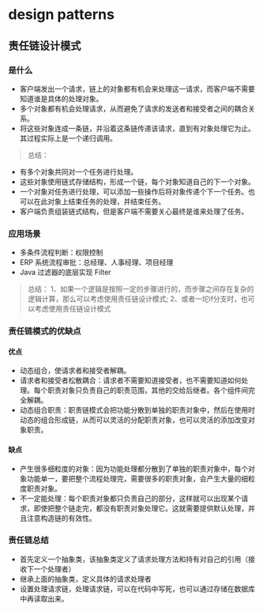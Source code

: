 # design patterns

## 责任链设计模式

### 是什么

* 客户端发出一个请求，链上的对象都有机会来处理这一请求，而客户端不需要知道谁是具体的处理对象。
* 多个对象都有机会处理请求，从而避免了请求的发送者和接受者之间的耦合关系。
* 将这些对象连成一条链，并沿着这条链传递该请求，直到有对象处理它为止。其过程实际上是一个递归调用。

> 总结：
 
 * 有多个对象共同对一个任务进行处理。
 * 这些对象使用链式存储结构，形成一个链，每个对象知道自己的下一个对象。
 * 一个对象对任务进行处理，可以添加一些操作后将对象传递个下一个任务。也可以在此对象上结束任务的处理，并结束任务。
 * 客户端负责组装链式结构，但是客户端不需要关心最终是谁来处理了任务。
 
 ### 应用场景
 
 * 多条件流程判断：权限控制
 * ERP 系统流程审批：总经理、人事经理、项目经理
 * Java 过滤器的底层实现 Filter
 
> 总结： 
> 1、如果一个逻辑是按照一定的步骤进行的，而步骤之间存在复杂的逻辑计算，那么可以考虑使用责任链设计模式; 
> 2、或者一坨if分支时，也可以考虑使用责任链设计模式
 
 ### 责任链模式的优缺点
 
 #### 优点
 
 * 动态组合，使请求者和接受者解耦。
 * 请求者和接受者松散耦合：请求者不需要知道接受者，也不需要知道如何处理。每个职责对象只负责自己的职责范围，其他的交给后继者。各个组件间完全解耦。
 * 动态组合职责：职责链模式会把功能分散到单独的职责对象中，然后在使用时动态的组合形成链，从而可以灵活的分配职责对象，也可以灵活的添加改变对象职责。
 
 #### 缺点
 
 * 产生很多细粒度的对象：因为功能处理都分散到了单独的职责对象中，每个对象功能单一，要把整个流程处理完，需要很多的职责对象，会产生大量的细粒度职责对象。
 * 不一定能处理：每个职责对象都只负责自己的部分，这样就可以出现某个请求，即使把整个链走完，都没有职责对象处理它。这就需要提供默认处理，并且注意构造链的有效性。
 
 ### 责任链总结
 
 * 首先定义一个抽象类，该抽象类定义了请求处理方法和持有对自己的引用（接收下一个处理者）
 * 继承上面的抽象类，定义具体的请求处理者
 * 设置处理请求链，处理请求链，可以在代码中写死，也可以通过存储在数据库中再读取出来。